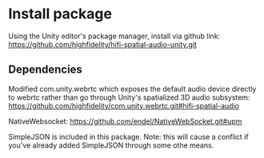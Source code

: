 # Install package
Using the Unity editor's package manager, install via github link: https://github.com/highfidelity/hifi-spatial-audio-unity.git

## Dependencies
Modified com.unity.webrtc which exposes the default audio device directly to webrtc rather than go through Unity's spatialized 3D audio subsystem:
https://github.com/highfidelity/com.unity.webrtc.git#hifi-spatial-audio

NativeWebsocket:
https://github.com/endel/NativeWebSocket.git#upm

SimpleJSON is included in this package.  Note: this will cause a conflict if you've already added SimpleJSON through some othe means.
